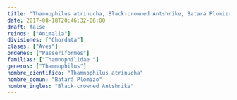 ```yaml
---
title: "Thamnophilus atrinucha, Black-crowned Antshrike, Batará Plomizo"
date: 2017-08-18T20:46:32-06:00
draft: false
reinos: ["Animalia"]
divisiones: ["Chordata"]
clases: ["Aves"]
ordenes: ["Passeriformes"]
familias: ["Thamnophilidae "]
generos: ["Thamnophilus"]
nombre_cientifico: "Thamnophilus atrinucha"
nombre_comun: "Batará Plomizo"
nombre_ingles: "Black-crowned Antshrike"
---
```


